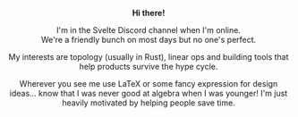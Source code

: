 <p align="center">
  <b>Hi there!</b><br>
</p>
  <p align="center">
  I'm in the Svelte Discord channel when I'm online. <br/> We're a friendly bunch on most days but no one's perfect.
</p>

<p align="center">
  My interests are topology (usually in Rust), linear ops and building tools that help products survive the hype cycle. 
</p>

<p align="center">
  Wherever you see me use LaTeX or some fancy expression for design ideas... know that I was never good at algebra when I was younger! I'm just heavily motivated by helping people save time.
</p>
